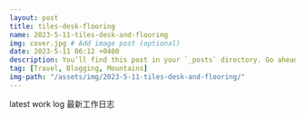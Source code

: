 ```yaml
---
layout: post
title: tiles-desk-flooring
name: 2023-5-11-tiles-desk-and-flooring
img: cover.jpg # Add image post (optional)
date: 2023-5-11 06:12 +0400
description: You’ll find this post in your `_posts` directory. Go ahead and edit it and re-build the site to see your changes. # Add post description (optional)
tag: [Travel, Blogging, Mountains]
img-path: "/assets/img/2023-5-11-tiles-desk-and-flooring/"
---
```



latest work log 最新工作日志
